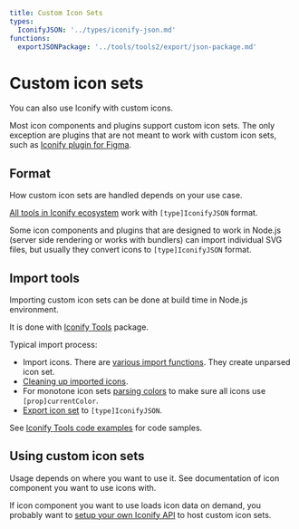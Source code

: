```yaml
title: Custom Icon Sets
types:
  IconifyJSON: '../types/iconify-json.md'
functions:
  exportJSONPackage: '../tools/tools2/export/json-package.md'
```

# Custom icon sets

You can also use Iconify with custom icons.

Most icon components and plugins support custom icon sets. The only exception are plugins that are not meant to work with custom icon sets, such as [Iconify plugin for Figma](../design/figma/index.md).

## Format

How custom icon sets are handled depends on your use case.

[All tools in Iconify ecosystem](../usage/index.md) work with `[type]IconifyJSON` format.

Some icon components and plugins that are designed to work in Node.js (server side rendering or works with bundlers) can import individual SVG files, but usually they convert icons to `[type]IconifyJSON` format.

## Import tools

Importing custom icon sets can be done at build time in Node.js environment.

It is done with [Iconify Tools](../tools/tools2/index.md) package.

Typical import process:

- Import icons. There are [various import functions](../tools/tools2/import/index.md). They create unparsed icon set.
- [Cleaning up imported icons](../tools/tools2/icon/cleanup.md).
- For monotone icon sets [parsing colors](../tools/tools2/icon/colors.md) to make sure all icons use `[prop]currentColor`.
- [Export icon set](../tools/tools2/icon-set/export.md) to `[type]IconifyJSON`.

See [Iconify Tools code examples](../tools/tools2/examples/index.md) for code samples.

## Using custom icon sets

Usage depends on where you want to use it. See documentation of icon component you want to use icons with.

If icon component you want to use loads icon data on demand, you probably want to [setup your own Iconify API](../api/hosting-js/index.md) to host custom icon sets.
